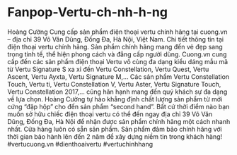 # Fanpop-Vertu-ch-nh-h-ng
 Hoàng Cường Cung cấp sản phẩm điện thoại vertu chính hãng tại cuong.vn – địa chỉ 39 Võ Văn Dũng, Đống Đa, Hà Nội, Việt Nam. Chi tiết thông tin tại điện thoại vertu chính hãng.  Sản phẩm chính hãng mang đến vẻ đẹp sang trọng tinh tế, thể hiện phong cách và đẳng cấp người dùng.  Cuong.vn cung cấp đến các sản phẩm điện thoại Vertu vô cùng đa dạng kiểu dáng mẫu mã từ Vertu Signature S xa xỉ đến Vertu Constellation, Vertu Quest, Vertu Ascent, Vertu Ayxta, Vertu Signature M,... Các sản phẩm Vertu Constellation Touch, Vertu ti, Vertu Constellation V, Vertu Aster, Vertu Signature Touch, Vertu Constellation 2017,... cũng hân hạnh mang đến quý khách sự đa dạng về lựa chọn.     Hoàng Cường tự hào khẳng định chất lượng sản phẩm từ mới cứng “đập hộp” cho đến sản phẩm “second hand”. Bất cứ thời điểm nào bạn muốn sở hữu chiếc điện thoại vertu có thể đến ngay địa chỉ 39 Võ Văn Dũng, Đống Đa, Hà Nội để nhận được sản phẩm chính hãng một cách nhanh nhất. Cửa hàng luôn có sẵn sản phẩm. Sản phẩm đảm bảo chính hãng với thời gian bảo hành lên đến 2 năm để xây dựng niềm tin trong khách hàng!  #vertucuong.vn #dienthoaivertu #vertuchinhhang
